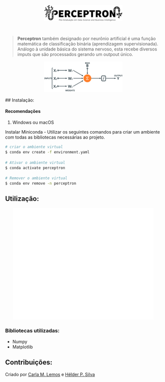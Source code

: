 <br/>
<p align="center">
        <img width="50%" src="/img/logo.png" alt="PERCEPTRON">
    </a>
</p>

<br/>

> **Perceptron** também designado por neurônio artificial é uma função matemática de classificação binária (aprendizagem supervisionada). Análogo à unidade básica do sistema nervoso, esta recebe diversos imputs que são processados gerando um outpout único.
> 
<p align="center">
        <img width="50%" src="/img/esquema_perceptron.svg" alt="Esquema Perceptron">
    </a>
</p>
## Instalação:

#### Recomendações
1. Windows ou macOS

Instalar Miniconda - Utilizar os seguintes comandos para criar um ambiente com todas as bibliotecas necessárias ao projeto.

```bash
# criar o ambiente virtual
$ conda env create -f environment.yaml

# Ativar o ambiente virtual
$ conda activate perceptron

# Remover o ambiente virtual
$ conda env remove -n perceptron
```

## Utilização:

<p align="center">
        <img width="90%" src="/img/utilizacao.svg" alt="Utilização">
    </a>
</p>

### Bibliotecas utilizadas:
* Numpy
* Matplotlib

## Contribuições:
Criado por [Carla M. Lemos](https://github.com/CarlaMLemos) e [Hélder P. Silva ](https://github.com/helderpsilva)

